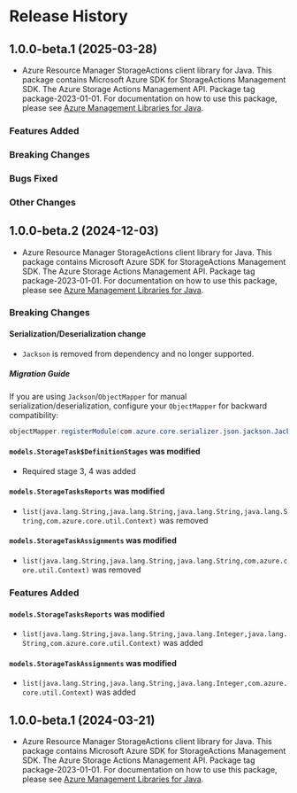 # Release History

## 1.0.0-beta.1 (2025-03-28)

- Azure Resource Manager StorageActions client library for Java. This package contains Microsoft Azure SDK for StorageActions Management SDK. The Azure Storage Actions Management API. Package tag package-2023-01-01. For documentation on how to use this package, please see [Azure Management Libraries for Java](https://aka.ms/azsdk/java/mgmt).

### Features Added

### Breaking Changes

### Bugs Fixed

### Other Changes

## 1.0.0-beta.2 (2024-12-03)

- Azure Resource Manager StorageActions client library for Java. This package contains Microsoft Azure SDK for StorageActions Management SDK. The Azure Storage Actions Management API. Package tag package-2023-01-01. For documentation on how to use this package, please see [Azure Management Libraries for Java](https://aka.ms/azsdk/java/mgmt).

### Breaking Changes

#### Serialization/Deserialization change

- `Jackson` is removed from dependency and no longer supported.

##### Migration Guide

If you are using `Jackson`/`ObjectMapper` for manual serialization/deserialization, configure your `ObjectMapper` for backward compatibility:
```java
objectMapper.registerModule(com.azure.core.serializer.json.jackson.JacksonJsonProvider.getJsonSerializableDatabindModule());
```

#### `models.StorageTask$DefinitionStages` was modified

* Required stage 3, 4 was added

#### `models.StorageTasksReports` was modified

* `list(java.lang.String,java.lang.String,java.lang.String,java.lang.String,com.azure.core.util.Context)` was removed

#### `models.StorageTaskAssignments` was modified

* `list(java.lang.String,java.lang.String,java.lang.String,com.azure.core.util.Context)` was removed

### Features Added

#### `models.StorageTasksReports` was modified

* `list(java.lang.String,java.lang.String,java.lang.Integer,java.lang.String,com.azure.core.util.Context)` was added

#### `models.StorageTaskAssignments` was modified

* `list(java.lang.String,java.lang.String,java.lang.Integer,com.azure.core.util.Context)` was added

## 1.0.0-beta.1 (2024-03-21)

- Azure Resource Manager StorageActions client library for Java. This package contains Microsoft Azure SDK for StorageActions Management SDK. The Azure Storage Actions Management API. Package tag package-2023-01-01. For documentation on how to use this package, please see [Azure Management Libraries for Java](https://aka.ms/azsdk/java/mgmt).

